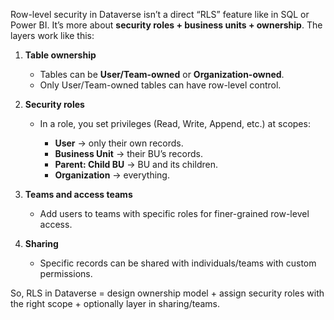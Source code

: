 Row-level security in Dataverse isn’t a direct “RLS” feature like in SQL or Power BI. It’s more about **security roles + business units + ownership**. The layers work like this:

1. **Table ownership**

   * Tables can be **User/Team-owned** or **Organization-owned**.
   * Only User/Team-owned tables can have row-level control.

2. **Security roles**

   * In a role, you set privileges (Read, Write, Append, etc.) at scopes:

     * **User** → only their own records.
     * **Business Unit** → their BU’s records.
     * **Parent: Child BU** → BU and its children.
     * **Organization** → everything.

3. **Teams and access teams**

   * Add users to teams with specific roles for finer-grained row-level access.

4. **Sharing**

   * Specific records can be shared with individuals/teams with custom permissions.

So, RLS in Dataverse = design ownership model + assign security roles with the right scope + optionally layer in sharing/teams.
